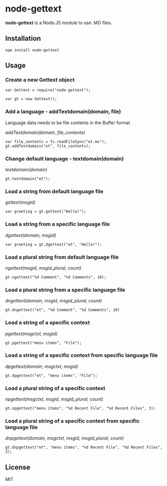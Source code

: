 # node-gettext

**node-gettext** is a Node.JS module to use .MO files.

## Installation

    npm install node-gettext

## Usage

### Create a new Gettext object

    var Gettext = require("node-gettext");

    var gt = new Gettext();
    
### Add a language - addTextdomain(domain, file)

Language data needs to be file contents in the Buffer format

*addTextdomain(domain, file_contents)*

    var file_contents = fs.readFileSync("et.mo");
    gt.addTextdomain("et", file_contents);

### Change default language - textdomain(domain)

*textdomain(domain)*

    gt.textdomain("et");

### Load a string from default language file

*gettext(msgid)*

    var greeting = gt.gettext("Hello!");
    
### Load a string from a specific language file

*dgettext(domain, msgid)*

    var greeting = gt.dgettext("et", "Hello!");
    
### Load a plural string from default language file

*ngettext(msgid, msgid_plural, count)*

    gt.ngettext("%d Comment", "%d Comments", 10);

### Load a plural string from a specific language file

*dngettext(domain, msgid, msgid_plural, count)*

    gt.dngettext("et", "%d Comment", "%d Comments", 10)
    
### Load a string of a specific context

*pgettext(msgctxt, msgid)*

    gt.pgettext("menu items", "File");

### Load a string of a specific context from specific language file

*dpgettext(domain, msgctxt, msgid)*

    gt.dpgettext("et", "menu items", "File");
    
### Load a plural string of a specific context

*npgettext(msgctxt, msgid, msgid_plural, count)*

    gt.npgettext("menu items", "%d Recent File", "%d Recent Files", 3);
    
### Load a plural string of a specific context from specific language file

*dnpgettext(domain, msgctxt, msgid, msgid_plural, count)*

    gt.dnpgettext("et", "menu items", "%d Recent File", "%d Recent Files", 3);

## License

MIT